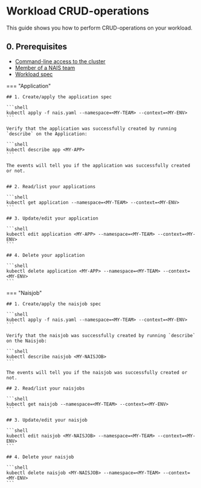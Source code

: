 # Workload CRUD-operations

This guide shows you how to perform CRUD-operations on your workload.

## 0. Prerequisites
- [Command-line access to the cluster](./command-line-access/setup.md)
- [Member of a NAIS team](../explanation/team.md)
- [Workload spec](../explanation/workloads/README.md)

=== "Application"

    ## 1. Create/apply the application spec
    
    ```shell
    kubectl apply -f nais.yaml --namespace=<MY-TEAM> --context=<MY-ENV>
    ```

    Verify that the application was successfully created by running `describe` on the Application:

    ```shell
    kubectl describe app <MY-APP>
    ```

    The events will tell you if the application was successfully created or not.


    ## 2. Read/list your applications

    ```shell
    kubectl get application --namespace=<MY-TEAM> --context=<MY-ENV>
    ```

    ## 3. Update/edit your application
    
    ```shell
    kubectl edit application <MY-APP> --namespace=<MY-TEAM> --context=<MY-ENV>
    ```
    
    ## 4. Delete your application
    
    ```shell
    kubectl delete application <MY-APP> --namespace=<MY-TEAM> --context=<MY-ENV>
    ```

=== "Naisjob"

    ## 1. Create/apply the naisjob spec
    
    ```shell
    kubectl apply -f nais.yaml --namespace=<MY-TEAM> --context=<MY-ENV>
    ```

    Verify that the naisjob was successfully created by running `describe` on the Naisjob:

    ```shell
    kubectl describe naisjob <MY-NAISJOB>
    ```

    The events will tell you if the naisjob was successfully created or not.

    ## 2. Read/list your naisjobs

    ```shell
    kubectl get naisjob --namespace=<MY-TEAM> --context=<MY-ENV>
    ```

    ## 3. Update/edit your naisjob
    
    ```shell
    kubectl edit naisjob <MY-NAISJOB> --namespace=<MY-TEAM> --context=<MY-ENV>
    ```

    ## 4. Delete your naisjob
    
    ```shell
    kubectl delete naisjob <MY-NAISJOB> --namespace=<MY-TEAM> --context=<MY-ENV>
    ```
